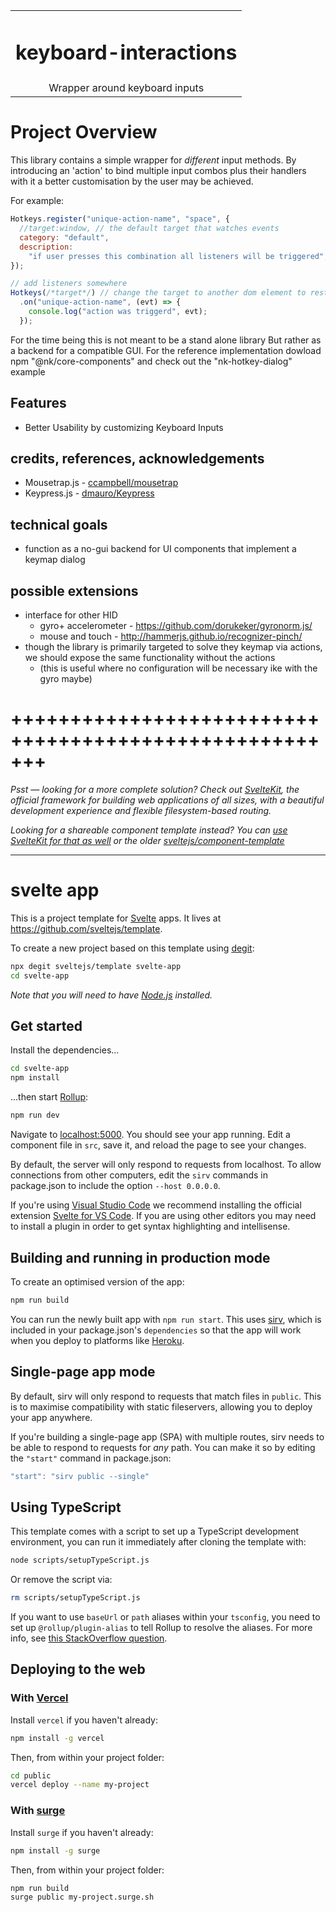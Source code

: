 |                                |
| :----------------------------: |
| <h1>keyboard-interactions</h1> |
| Wrapper around keyboard inputs |

# Project Overview

This library contains a simple wrapper for _different_ input methods. By introducing an 'action' to bind multiple input combos plus their handlers with it a better customisation by the user may be achieved.

For example:

```javascript
Hotkeys.register("unique-action-name", "space", {
  //target:window, // the default target that watches events
  category: "default",
  description:
    "if user presses this combination all listeners will be triggered",
});

// add listeners somewhere
Hotkeys(/*target*/) // change the target to another dom element to restrict targets
  .on("unique-action-name", (evt) => {
    console.log("action was triggerd", evt);
  });
```

For the time being this is not meant to be a stand alone library
But rather as a backend for a compatible GUI.
For the reference implementation dowload npm "@nk/core-components" and check out the "nk-hotkey-dialog" example

## Features

- Better Usability by customizing Keyboard Inputs

## credits, references, acknowledgements

- Mousetrap.js - [ccampbell/mousetrap](https://github.com/ccampbell/mousetrap)
- Keypress.js - [dmauro/Keypress](https://github.com/dmauro/Keypress/)

## technical goals

- function as a no-gui backend for UI components that implement a keymap dialog

## possible extensions

- interface for other HID
  - gyro+ accelerometer - https://github.com/dorukeker/gyronorm.js/
  - mouse and touch - http://hammerjs.github.io/recognizer-pinch/
- though the library is primarily targeted to solve they keymap via actions, we should expose the same functionality without the actions
  - (this is useful where no configuration will be necessary ike with the gyro maybe)

# +++++++++++++++++++++++++++++++++++++++++++++++++++++++

_Psst — looking for a more complete solution? Check out [SvelteKit](https://kit.svelte.dev), the official framework for building web applications of all sizes, with a beautiful development experience and flexible filesystem-based routing._

_Looking for a shareable component template instead? You can [use SvelteKit for that as well](https://kit.svelte.dev/docs#packaging) or the older [sveltejs/component-template](https://github.com/sveltejs/component-template)_

---

# svelte app

This is a project template for [Svelte](https://svelte.dev) apps. It lives at https://github.com/sveltejs/template.

To create a new project based on this template using [degit](https://github.com/Rich-Harris/degit):

```bash
npx degit sveltejs/template svelte-app
cd svelte-app
```

_Note that you will need to have [Node.js](https://nodejs.org) installed._

## Get started

Install the dependencies...

```bash
cd svelte-app
npm install
```

...then start [Rollup](https://rollupjs.org):

```bash
npm run dev
```

Navigate to [localhost:5000](http://localhost:5000). You should see your app running. Edit a component file in `src`, save it, and reload the page to see your changes.

By default, the server will only respond to requests from localhost. To allow connections from other computers, edit the `sirv` commands in package.json to include the option `--host 0.0.0.0`.

If you're using [Visual Studio Code](https://code.visualstudio.com/) we recommend installing the official extension [Svelte for VS Code](https://marketplace.visualstudio.com/items?itemName=svelte.svelte-vscode). If you are using other editors you may need to install a plugin in order to get syntax highlighting and intellisense.

## Building and running in production mode

To create an optimised version of the app:

```bash
npm run build
```

You can run the newly built app with `npm run start`. This uses [sirv](https://github.com/lukeed/sirv), which is included in your package.json's `dependencies` so that the app will work when you deploy to platforms like [Heroku](https://heroku.com).

## Single-page app mode

By default, sirv will only respond to requests that match files in `public`. This is to maximise compatibility with static fileservers, allowing you to deploy your app anywhere.

If you're building a single-page app (SPA) with multiple routes, sirv needs to be able to respond to requests for _any_ path. You can make it so by editing the `"start"` command in package.json:

```js
"start": "sirv public --single"
```

## Using TypeScript

This template comes with a script to set up a TypeScript development environment, you can run it immediately after cloning the template with:

```bash
node scripts/setupTypeScript.js
```

Or remove the script via:

```bash
rm scripts/setupTypeScript.js
```

If you want to use `baseUrl` or `path` aliases within your `tsconfig`, you need to set up `@rollup/plugin-alias` to tell Rollup to resolve the aliases. For more info, see [this StackOverflow question](https://stackoverflow.com/questions/63427935/setup-tsconfig-path-in-svelte).

## Deploying to the web

### With [Vercel](https://vercel.com)

Install `vercel` if you haven't already:

```bash
npm install -g vercel
```

Then, from within your project folder:

```bash
cd public
vercel deploy --name my-project
```

### With [surge](https://surge.sh/)

Install `surge` if you haven't already:

```bash
npm install -g surge
```

Then, from within your project folder:

```bash
npm run build
surge public my-project.surge.sh
```
